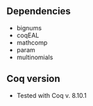 ## Dependencies

- bignums  
- coqEAL  
- mathcomp  
- param  
- multinomials

## Coq version
- Tested with Coq v. 8.10.1
